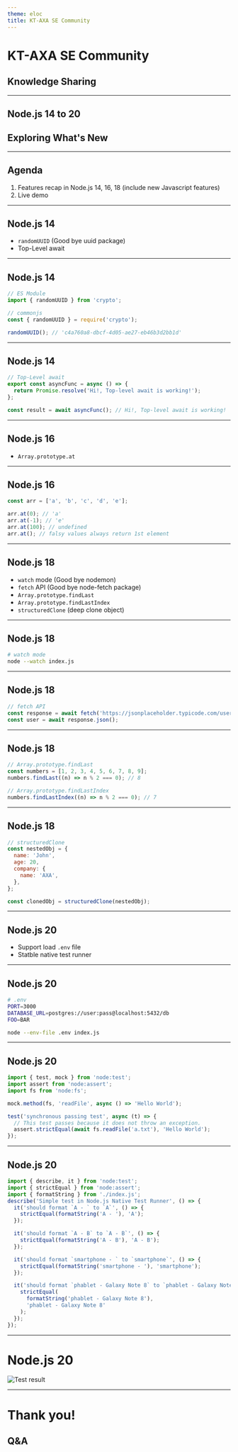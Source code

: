 ```yaml
---
theme: eloc
title: KT-AXA SE Community
---
```


# KT-AXA SE Community

## Knowledge Sharing

---

## Node.js 14 to 20

## Exploring What's New

---

## Agenda

1. Features recap in Node.js 14, 16, 18 (include new Javascript features)
2. Live demo

---

## Node.js 14

- `randomUUID` (Good bye uuid package)
- Top-Level await

---

## Node.js 14

```js
// ES Module
import { randomUUID } from 'crypto';

// commonjs
const { randomUUID } = require('crypto');

randomUUID(); // 'c4a760a8-dbcf-4d05-ae27-eb46b3d2bb1d'
```

---

## Node.js 14

```js
// Top-Level await
export const asyncFunc = async () => {
  return Promise.resolve('Hi!, Top-level await is working!');
};

const result = await asyncFunc(); // Hi!, Top-level await is working!
```

---

## Node.js 16

- `Array.prototype.at`

---

## Node.js 16

```js
const arr = ['a', 'b', 'c', 'd', 'e'];

arr.at(0); // 'a'
arr.at(-1); // 'e'
arr.at(100); // undefined
arr.at(); // falsy values always return 1st element
```

---

## Node.js 18

- `watch` mode (Good bye nodemon)
- `fetch` API (Good bye node-fetch package)
- `Array.prototype.findLast`
- `Array.prototype.findLastIndex`
- `structuredClone` (deep clone object)

---

## Node.js 18

```bash
# watch mode
node --watch index.js
```

---

## Node.js 18

```js
// fetch API
const response = await fetch('https://jsonplaceholder.typicode.com/users/1');
const user = await response.json();
```

---

## Node.js 18

```js
// Array.prototype.findLast
const numbers = [1, 2, 3, 4, 5, 6, 7, 8, 9];
numbers.findLast((n) => n % 2 === 0); // 8

// Array.prototype.findLastIndex
numbers.findLastIndex((n) => n % 2 === 0); // 7
```

---

## Node.js 18

```js
// structuredClone
const nestedObj = {
  name: 'John',
  age: 20,
  company: {
    name: 'AXA',
  },
};

const clonedObj = structuredClone(nestedObj);
```

---

## Node.js 20

- Support load `.env` file
- Statble native test runner

---

## Node.js 20

```bash
# .env
PORT=3000
DATABASE_URL=postgres://user:pass@localhost:5432/db
FOO=BAR

node --env-file .env index.js
```

---

## Node.js 20

```js
import { test, mock } from 'node:test';
import assert from 'node:assert';
import fs from 'node:fs';

mock.method(fs, 'readFile', async () => 'Hello World');

test('synchronous passing test', async (t) => {
  // This test passes because it does not throw an exception.
  assert.strictEqual(await fs.readFile('a.txt'), 'Hello World');
});
```

---

## Node.js 20

```js
import { describe, it } from 'node:test';
import { strictEqual } from 'node:assert';
import { formatString } from './index.js';
describe('Simple test in Node.js Native Test Runner', () => {
  it('should format `A - ` to `A`', () => {
    strictEqual(formatString('A - '), 'A');
  });

  it('should format `A - B` to `A - B`', () => {
    strictEqual(formatString('A - B'), 'A - B');
  });

  it('should format `smartphone - ` to `smartphone`', () => {
    strictEqual(formatString('smartphone - '), 'smartphone');
  });

  it('should format `phablet - Galaxy Note 8` to `phablet - Galaxy Note 8`', () => {
    strictEqual(
      formatString('phablet - Galaxy Note 8'),
      'phablet - Galaxy Note 8'
    );
  });
});
```

---

# Node.js 20

![Test result](/test_result.png)

---

# Thank you!

## Q&A
